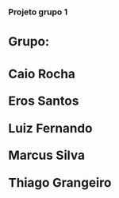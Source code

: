 
<h3>Projeto grupo 1<h3>
<div>
  <h2>Grupo:<h2>
  <p>Caio Rocha<p>
  <p>Eros Santos<p>
  <p>Luiz Fernando<p>
  <p>Marcus Silva<p>
  <p>Thiago Grangeiro<p>
  
<div>
